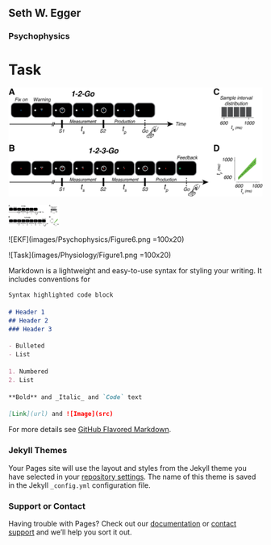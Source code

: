 ## Seth W. Egger


### Psychophysics
# Task
![1-2-Go & 1-2-3-Go](images/Psychophysics/Figure1.png)

<img src="images/Psychophysics/Figure1.png" alt="1-2-Go & 1-2-3-Go" style="width: 100px;"/>

![EKF](images/Psychophysics/Figure6.png =100x20)


![Task](images/Physiology/Figure1.png =100x20)

Markdown is a lightweight and easy-to-use syntax for styling your writing. It includes conventions for

```markdown
Syntax highlighted code block

# Header 1
## Header 2
### Header 3

- Bulleted
- List

1. Numbered
2. List

**Bold** and _Italic_ and `Code` text

[Link](url) and ![Image](src)
```

For more details see [GitHub Flavored Markdown](https://guides.github.com/features/mastering-markdown/).

### Jekyll Themes

Your Pages site will use the layout and styles from the Jekyll theme you have selected in your [repository settings](https://github.com/swegger/swegger.github.io/settings). The name of this theme is saved in the Jekyll `_config.yml` configuration file.

### Support or Contact

Having trouble with Pages? Check out our [documentation](https://help.github.com/categories/github-pages-basics/) or [contact support](https://github.com/contact) and we’ll help you sort it out.
